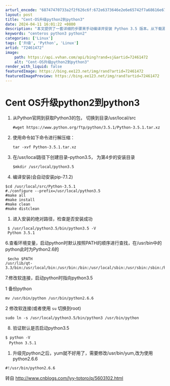 ```yaml
---
arturl_encode: "68747470733a2f2f626c6f:672e6373646e2e6e65742f7a68616e677869616f79616e6730:2f61727469636c652f64657461696c732f3732343631343732"
layout: post
title: "Cent-OS升级python2到python3"
date: 2024-04-11 16:01:22 +0800
description: "本文提供了一套详细的步骤来手动编译并安装 Python 3.5 版本。从下载源码包开始，经过解压、配"
keywords: "centeros python3 python2"
categories: ['Linux']
tags: ['升级', 'Python', 'Linux']
artid: "72461472"
image:
    path: https://api.vvhan.com/api/bing?rand=sj&artid=72461472
    alt: "Cent-OS升级python2到python3"
render_with_liquid: false
featuredImage: https://bing.ee123.net/img/rand?artid=72461472
featuredImagePreview: https://bing.ee123.net/img/rand?artid=72461472
---
```


# Cent OS升级python2到python3

1. 从Python官网到获取Python3的包， 切换到目录/usr/local/src
     
   `#wget https://www.python.org/ftp/python/3.5.1/Python-3.5.1.tar.xz`
2. 使用命令如下命令进行解压缩：
     
   `tar -xvf Python-3.5.1.tar.xz`
3. 在/usr/local路径下创建目录–python3.5， 为第4步的安装目录
     
   `$mkdir /usr/local/python3.5`
4. 编译安装(会自动安装pip-7.1.2)

```shell
$cd /usr/local/src/Python-3.5.1
#./configure --prefix=/usr/local/python3.5
#make all
#make install
#make clean
#make distclean
```

1. 进入安装的绝对路径，检查是否安装成功

```shell
 $ /usr/local/python3.5/bin/python3.5 -V
 Python 3.5.1
```

6.查看环境变量，启动python时默认按照PATH的顺序进行查找，在/usr/bin中的python此时为Python2.6的

```shell
 $echo $PATH
/usr/lib/qt-3.3/bin:/usr/local/bin:/usr/bin:/bin:/usr/local/sbin:/usr/sbin:/sbin:/home/gordon/bin

```

7.修改软连接，启动python时指向python3.5
  
1 备份python
  
`mv /usr/bin/python /usr/bin/python2.6.6`

2 修改软连接(或者使用
`su`
切换到root)
  
`sudo ln -s /usr/local/python3.5/bin/python3 /usr/bin/python`
  
8. 验证默认是否启动python3.5

```shell
$ python -V
　Python 3.5.1
```

1. 升级完python之后，yum就不好用了，需要修改/usr/bin/yum,改为使用python2.6.6

`#!/usr/bin/python2.6.6`

转自
<http://www.cnblogs.com/lyy-totoro/p/5603102.html>